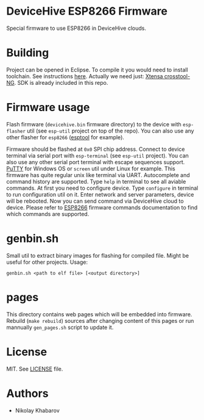 # DeviceHive ESP8266 Firmware
Special firmware to use ESP8266 in DeviceHive clouds.

# Building
Project can be opened in Eclipse. To compile it you would need to install
toolchain. See instructions [here](https://github.com/esp8266/esp8266-wiki/wiki/Toolchain).
Actually we need just: [Xtensa crosstool-NG](https://github.com/jcmvbkbc/crosstool-NG).
SDK is already included in this repo.

# Firmware usage
Flash firmware (`devicehive.bin` firmware directory) to the device with
`esp-flasher` util (see `esp-util` project on top of the repo). You can also use any other
flasher for `esp8266` ([esptool](https://github.com/themadinventor/esptool) for example).

Firmware should be flashed at `0x0` SPI chip address. Connect to device terminal
via serial port with `esp-terminal` (see `esp-util` project). You can also use any 
other serial port terminal with escape sequences support. [PuTTY](http://www.putty.org/)
for Windows OS or `screen` util under Linux for example. This
firmware has quite regular unix like terminal via UART. Autocomplete and command
history are supported.
Type `help` in terminal to see all aviable commands. At first you need to configure
device. Type `configure` in terminal to run configuration util on it. Enter network
and server parameters, device will be rebooted. Now you can send command via
DeviceHive cloud to device. Please refer to [ESP8266](../DeviceHiveESP8266.md) firmware
commands documentation to find which commands are supported.

# genbin.sh
Small util to extract binary images for flashing for compiled file. Might be useful
for other projects. Usage:

```
genbin.sh <path to elf file> [<output directory>]
```

# pages
This directory contains web pages which will be embedded into firmware. Rebuild
(`make rebuild`) sources after changing content of this pages or run mannually
`gen_pages.sh` script to update it.

# License
MIT. See [LICENSE](./LICENSE) file.

# Authors
- Nikolay Khabarov

